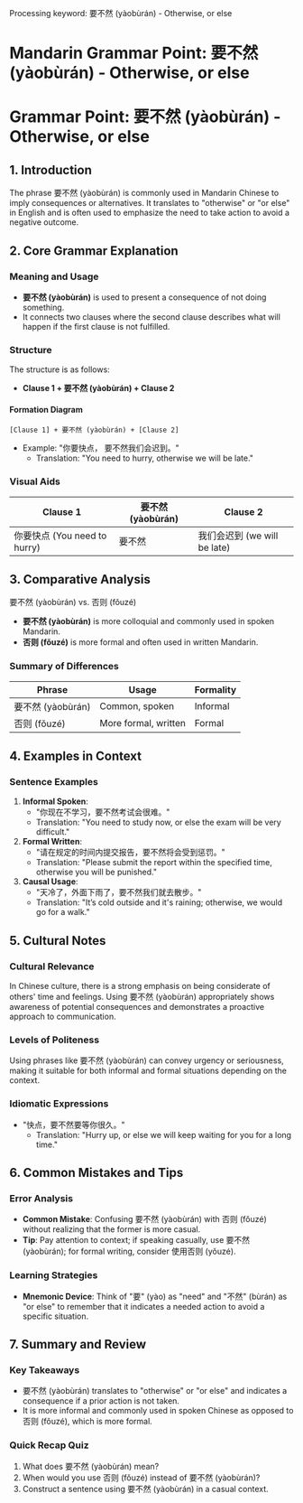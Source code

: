 Processing keyword: 要不然 (yàobùrán) - Otherwise, or else
# Mandarin Grammar Point: 要不然 (yàobùrán) - Otherwise, or else
# Grammar Point: 要不然 (yàobùrán) - Otherwise, or else
## 1. Introduction
The phrase 要不然 (yàobùrán) is commonly used in Mandarin Chinese to imply consequences or alternatives. It translates to "otherwise" or "or else" in English and is often used to emphasize the need to take action to avoid a negative outcome.
## 2. Core Grammar Explanation
### Meaning and Usage
- **要不然 (yàobùrán)** is used to present a consequence of not doing something.
- It connects two clauses where the second clause describes what will happen if the first clause is not fulfilled.
### Structure
The structure is as follows:
- **Clause 1 + 要不然 (yàobùrán) + Clause 2**
#### Formation Diagram
```
[Clause 1] + 要不然 (yàobùrán) + [Clause 2]
```
- Example: "你要快点， 要不然我们会迟到。" 
  - Translation: "You need to hurry, otherwise we will be late."
### Visual Aids
| Clause 1              | 要不然 (yàobùrán) | Clause 2                  |
|-----------------------|--------------------|---------------------------|
| 你要快点 (You need to hurry) | 要不然                  | 我们会迟到 (we will be late) |
## 3. Comparative Analysis
要不然 (yàobùrán) vs. 否则 (fǒuzé)
- **要不然 (yàobùrán)** is more colloquial and commonly used in spoken Mandarin.
- **否则 (fǒuzé)** is more formal and often used in written Mandarin.
### Summary of Differences
| Phrase        | Usage               | Formality    |
|---------------|---------------------|--------------|
| 要不然 (yàobùrán) | Common, spoken     | Informal     |
| 否则 (fǒuzé)      | More formal, written | Formal       |
## 4. Examples in Context
### Sentence Examples
1. **Informal Spoken**: 
   - "你现在不学习，要不然考试会很难。"
   - Translation: "You need to study now, or else the exam will be very difficult."
2. **Formal Written**: 
   - "请在规定的时间内提交报告，要不然将会受到惩罚。"
   - Translation: "Please submit the report within the specified time, otherwise you will be punished."
3. **Causal Usage**:
   - "天冷了，外面下雨了，要不然我们就去散步。"
   - Translation: "It’s cold outside and it's raining; otherwise, we would go for a walk."
## 5. Cultural Notes
### Cultural Relevance
In Chinese culture, there is a strong emphasis on being considerate of others' time and feelings. Using 要不然 (yàobùrán) appropriately shows awareness of potential consequences and demonstrates a proactive approach to communication.
### Levels of Politeness
Using phrases like 要不然 (yàobùrán) can convey urgency or seriousness, making it suitable for both informal and formal situations depending on the context.
### Idiomatic Expressions
- "快点，要不然要等你很久。" 
  - Translation: "Hurry up, or else we will keep waiting for you for a long time."
## 6. Common Mistakes and Tips
### Error Analysis
- **Common Mistake**: Confusing 要不然 (yàobùrán) with 否则 (fǒuzé) without realizing that the former is more casual.
- **Tip**: Pay attention to context; if speaking casually, use 要不然 (yàobùrán); for formal writing, consider 使用否则 (yǒuzé).
### Learning Strategies
- **Mnemonic Device**: Think of "要" (yào) as "need" and "不然" (bùrán) as "or else" to remember that it indicates a needed action to avoid a specific situation.
## 7. Summary and Review
### Key Takeaways
- 要不然 (yàobùrán) translates to "otherwise" or "or else" and indicates a consequence if a prior action is not taken.
- It is more informal and commonly used in spoken Chinese as opposed to 否则 (fǒuzé), which is more formal.
### Quick Recap Quiz
1. What does 要不然 (yàobùrán) mean?
2. When would you use 否则 (fǒuzé) instead of 要不然 (yàobùrán)?
3. Construct a sentence using 要不然 (yàobùrán) in a casual context.
